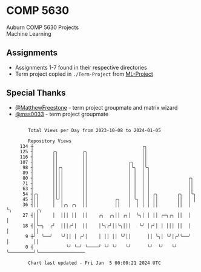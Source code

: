 # COMP 5630
Auburn COMP 5630 Projects  
Machine Learning

## Assignments
- Assignments 1-7 found in their respective directories
- Term project copied in `./Term-Project` from [ML-Project](https://github.com/wumphlett/ML-Project)

## Special Thanks
- [@MatthewFreestone](https://github.com/MatthewFreestone) - term project groupmate and matrix wizard
- [@mss0033](https://github.com/mss0033) - term project groupmate

```

        Total Views per Day from 2023-10-08 to 2024-01-05

        Repository Views
     134 ┼                                        ╭╮
     125 ┤       ╭╮         ╭╮                    ││
     116 ┤       ││         ││                    ││
     107 ┤       ││         ││               ╭╮   ││
      98 ┤       ││╭╮       ││               │╰╮  │╰╮
      89 ┤       ││││       ││               │ │  │ │
      80 ┤       ││││       ││               │ │  │ │              ╭╮
      71 ┤       ││││       ││               │ │  │ │              ││
      63 ┤       ││││       ││               │ │  │ │              ││
      54 ┤╭╮     ││││       ││               │ │  │ │ ╭╮       ╭╮  │╰╮
      45 ┤││     │╰╯│       ││          ╭╮   │ ╰╮ │ │ ││       ││  │ │
      36 ┤││     │  │╭╮ ╭╮  ││          ││   │  │ │ │ ││       ││  │ ╰╮         ╭╮
      27 ┤││     │  │││ ││  ││    ╭╮  ╭╮││ ╭╮│  ╰╮│ │ ││ ╭─╮╭╮ ││  │  │         ││
      18 ┤│╰─╮  ╭╯  │││╭╯│  ││    │╰╮╭╯││╰╮│││   ╰╯ │╭╯│ │ │││ ││  │  │         ││
       9 ┼╯  ╰──╯   ╰╯││ │ ╭╯│    │ ││ ││ ╰╯││      ││ ╰╮│ ╰╯│╭╯╰──╯  │         ││
       0 ┤            ╰╯ ╰─╯ ╰────╯ ╰╯ ╰╯   ╰╯      ╰╯  ╰╯   ╰╯       ╰─────────╯╰─────────────────

        Chart last updated - Fri Jan  5 00:00:21 2024 UTC
        
```
